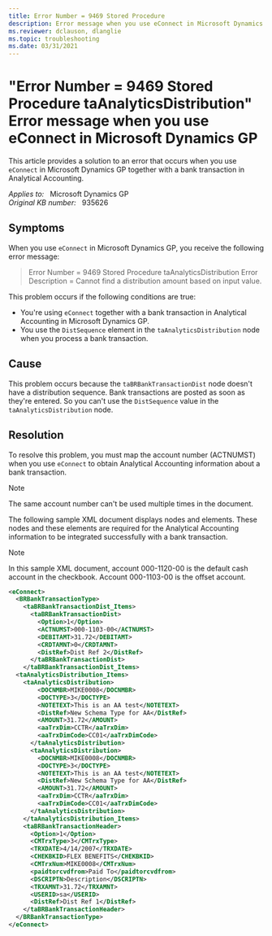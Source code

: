 ```yaml
---
title: Error Number = 9469 Stored Procedure
description: Error message when you use eConnect in Microsoft Dynamics GP together with a bank transaction in Analytical Accounting.
ms.reviewer: dclauson, dlanglie
ms.topic: troubleshooting
ms.date: 03/31/2021
---
```

# "Error Number = 9469 Stored Procedure taAnalyticsDistribution" Error message when you use eConnect in Microsoft Dynamics GP

This article provides a solution to an error that occurs when you use `eConnect` in Microsoft Dynamics GP together with a bank transaction in Analytical Accounting.

_Applies to:_ &nbsp; Microsoft Dynamics GP  
_Original KB number:_ &nbsp; 935626

## Symptoms

When you use `eConnect` in Microsoft Dynamics GP, you receive the following error message:

> Error Number = 9469 Stored Procedure taAnalyticsDistribution Error Description = Cannot find a distribution amount based on input value.

This problem occurs if the following conditions are true:

- You're using `eConnect` together with a bank transaction in Analytical Accounting in Microsoft Dynamics GP.
- You use the `DistSequence` element in the `taAnalyticsDistribution` node when you process a bank transaction.

## Cause

This problem occurs because the `taBRBankTransactionDist` node doesn't have a distribution sequence. Bank transactions are posted as soon as they're entered. So you can't use the `DistSequence` value in the `taAnalyticsDistribution` node.

## Resolution

To resolve this problem, you must map the account number (ACTNUMST) when you use `eConnect` to obtain Analytical Accounting information about a bank transaction.

> [!NOTE]
> The same account number can't be used multiple times in the document.

The following sample XML document displays nodes and elements. These nodes and these elements are required for the Analytical Accounting information to be integrated successfully with a bank transaction.

> [!NOTE]
> In this sample XML document, account 000-1120-00 is the default cash account in the checkbook. Account 000-1103-00 is the offset account.

```xml
<eConnect>
  <BRBankTransactionType>
    <taBRBankTransactionDist_Items>
      <taBRBankTransactionDist>
        <Option>1</Option>
        <ACTNUMST>000-1103-00</ACTNUMST>
        <DEBITAMT>31.72</DEBITAMT>
        <CRDTAMNT>0</CRDTAMNT>
        <DistRef>Dist Ref 2</DistRef>
      </taBRBankTransactionDist>
    </taBRBankTransactionDist_Items>
  <taAnalyticsDistribution_Items>
    <taAnalyticsDistribution>
        <DOCNMBR>MIKE0008</DOCNMBR>
        <DOCTYPE>3</DOCTYPE>
        <NOTETEXT>This is an AA test</NOTETEXT>
        <DistRef>New Schema Type for AA</DistRef>
        <AMOUNT>31.72</AMOUNT>
        <aaTrxDim>CCTR</aaTrxDim>
        <aaTrxDimCode>CC01</aaTrxDimCode>
      </taAnalyticsDistribution>
      <taAnalyticsDistribution>
        <DOCNMBR>MIKE0008</DOCNMBR>
        <DOCTYPE>3</DOCTYPE>
        <NOTETEXT>This is an AA test</NOTETEXT>
        <DistRef>New Schema Type for AA</DistRef>
        <AMOUNT>31.72</AMOUNT>
        <aaTrxDim>CCTR</aaTrxDim>
        <aaTrxDimCode>CC01</aaTrxDimCode>
      </taAnalyticsDistribution>
    </taAnalyticsDistribution_Items>
    <taBRBankTransactionHeader>
      <Option>1</Option>
      <CMTrxType>3</CMTrxType>
      <TRXDATE>4/14/2007</TRXDATE>
      <CHEKBKID>FLEX BENEFITS</CHEKBKID>
      <CMTrxNum>MIKE0008</CMTrxNum>
      <paidtorcvdfrom>Paid To</paidtorcvdfrom>
      <DSCRIPTN>Description</DSCRIPTN>
      <TRXAMNT>31.72</TRXAMNT>
      <USERID>sa</USERID>
      <DistRef>Dist Ref 1</DistRef>
    </taBRBankTransactionHeader>
  </BRBankTransactionType>
</eConnect>
```
